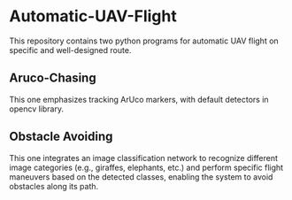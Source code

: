 # Automatic-UAV-Flight

This repository contains two python programs for automatic UAV flight on specific and well-designed route.
## Aruco-Chasing
This one emphasizes tracking ArUco markers, with default detectors in opencv library.
## Obstacle Avoiding
This one integrates an image classification network to recognize different image categories (e.g., giraffes, elephants, etc.) and perform specific flight maneuvers based on the detected classes, enabling the system to avoid obstacles along its path.






